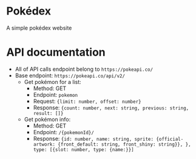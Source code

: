 # Pokédex

A simple pokédex website

# API documentation

- All of API calls endpoint belong to `https://pokeapi.co/`
- Base endpoint: `https://pokeapi.co/api/v2/`
  - Get pokémon for a list:
    - Method: GET
    - Endpoint: `pokemon`
    - Request: `{limit: number, offset: number}`
    - Response: `{count: number, next: string, previous: string, result: []}`
  - Get pokémon info:
    - Method: GET
    - Endpoint: `/{pokemonId}/`
    - Response: `{id: number, name: string, sprite: {official-artwork: {front_default: string, front_shiny: string}}, }, type: [{slot: number, type: {name:}}]`
